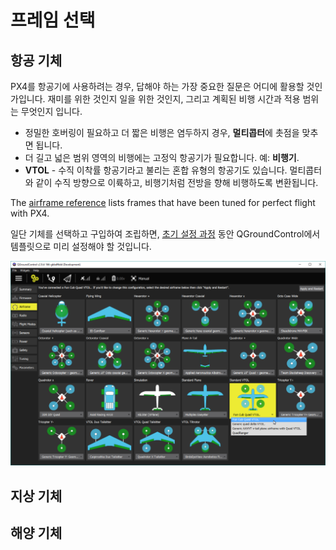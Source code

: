 # 프레임 선택

## 항공 기체

PX4를 항공기에 사용하려는 경우, 답해야 하는 가장 중요한 질문은 어디에 활용할 것인가입니다. 재미를 위한 것인지 일을 위한 것인지, 그리고 계획된 비행 시간과 적용 범위는 무엇인지 입니다.

- 정밀한 호버링이 필요하고 더 짧은 비행은 염두하지 경우, **멀티콥터**에 촛점을 맞추면 됩니다.
- 더 길고 넓은 범위 영역의 비행에는 고정익 항공기가 필요합니다. 예: **비행기**.
- **VTOL** - 수직 이착률 항공기라고 불리는 혼합 유형의 항공기도 있습니다. 멀티콥터와 같이 수직 방향으로 이륙하고, 비행기처럼 전방을 향해 비행하도록 변환됩니다.

The [airframe reference](../airframes/airframe_reference.md) lists frames that have been tuned for perfect flight with PX4.

일단 기체를 선택하고 구입하여 조립하면, [초기 설정 과정](../config/README.md) 동안 QGroundControl에서 템플릿으로 미리 설정해야 할 것입니다.

![프레임 선택](../../assets/qgc/setup/airframe/frame_selection.png)

<!-- 
### Types of VTOL

Depending on the way the VTOL flies in copter mode or how it makes the transition there are three main types of VTOL aircraft.

**Multicopter - Airplane** - Generic airplane with pusher/puller motor and separate motors for vertical thrust. The VTOL hovers with its vertical motors. The transition is done when the forward motors are enabled and after the plane reaches cruising speed the hover motors are disabled in horizontal flight.

**Tail-sitter** - Airplane with two or more motors that sits on its tail while landed, then in vertical flight it balances in vertical frame orientation. The transition is made when the whole airplane changes its orientation from vertical to horizontal.

**Tilt-rotor** - Airplane with two or more motors that mechanical swing around an Y axis. The transition is done when gradually the motors change the thrust vector from vertical to horizontal.

-->

## 지상 기체

## 해양 기체